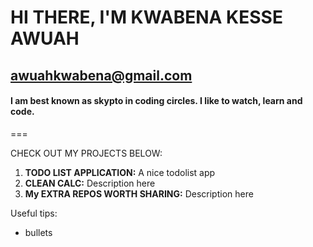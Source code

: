 # **HI THERE, I'M KWABENA KESSE AWUAH**

<awuahkwabena@gmail.com>
---
#### I am best known as **skypto** in coding circles. I like to watch, learn and code.
===

CHECK OUT MY PROJECTS BELOW: 
1. **TODO LIST APPLICATION:** A nice todolist app
2. **CLEAN CALC:** Description here
3. **My EXTRA REPOS WORTH SHARING:** Description here




Useful tips:
* bullets
